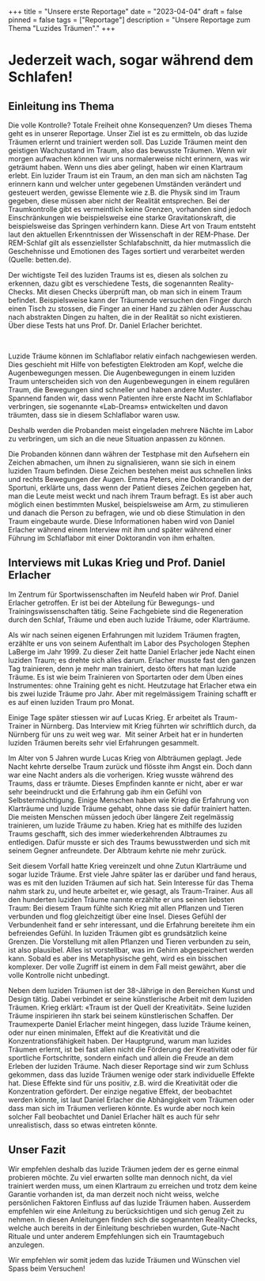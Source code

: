+++
title = "Unsere erste Reportage"
date = "2023-04-04"
draft = false
pinned = false
tags = ["Reportage"]
description = "Unsere Reportage zum Thema \"Luzides Träumen\"."
+++
# **Jederzeit wach, sogar während dem Schlafen!**

## Einleitung ins Thema

Die volle Kontrolle? Totale Freiheit ohne Konsequenzen? Um dieses Thema geht es in unserer Reportage. Unser Ziel ist es zu ermitteln, ob das luzide Träumen erlernt und trainiert werden soll. Das Luzide Träumen meint den geistigen Wachzustand im Traum, also das bewusste Träumen. Wenn wir morgen aufwachen können wir uns normalerweise nicht erinnern, was wir geträumt haben. Wenn uns dies aber gelingt, haben wir einen Klartraum erlebt. Ein luzider Traum ist ein Traum, an den man sich am nächsten Tag erinnern kann und welcher unter gegebenen Umständen verändert und gesteuert werden, gewisse Elemente wie z.B. die Physik sind im Traum gegeben, diese müssen aber nicht der Realität entsprechen. Bei der Traumkontrolle gibt es vermeintlich keine Grenzen, vorhanden sind jedoch Einschränkungen wie beispielsweise eine starke Gravitationskraft, die beispielsweise das Springen verhindern kann. Diese Art von Traum entsteht laut den aktuellen Erkenntnissen der Wissenschaft in der REM-Phase. Der REM-Schlaf gilt als essenziellster Schlafabschnitt, da hier mutmasslich die Geschehnisse und Emotionen des Tages sortiert und verarbeitet werden (Quelle: betten.de).

Der wichtigste Teil des luziden Traums ist es, diesen als solchen zu erkennen, dazu gibt es verschiedene Tests, die sogenannten Reality-Checks. Mit diesen Checks überprüft man, ob man sich in einem Traum befindet. Beispielsweise kann der Träumende versuchen den Finger durch einen Tisch zu stossen, die Finger an einer Hand zu zählen oder Ausschau nach abstrakten Dingen zu halten, die in der Realität so nicht existieren. Über diese Tests hat uns Prof. Dr. Daniel Erlacher berichtet.

 

Luzide Träume können im Schlaflabor relativ einfach nachgewiesen werden. Dies geschieht mit Hilfe von befestigten Elektroden am Kopf, welche die Augenbewegungen messen. Die Augenbewegungen in einem luziden Traum unterscheiden sich von den Augenbewegungen in einem regulären Traum, die Bewegungen sind schneller und haben andere Muster. Spannend fanden wir, dass wenn Patienten ihre erste Nacht im Schlaflabor verbringen, sie sogenannte «Lab-Dreams» entwickelten und davon träumten, dass sie in diesem Schlaflabor waren usw.

Deshalb werden die Probanden meist eingeladen mehrere Nächte im Labor zu verbringen, um sich an die neue Situation anpassen zu können.

Die Probanden können dann währen der Testphase mit den Aufsehern ein Zeichen abmachen, um ihnen zu signalisieren, wann sie sich in einem luziden Traum befinden. Diese Zeichen bestehen meist aus schnellen links und rechts Bewegungen der Augen. Emma Peters, eine Doktorandin an der Sportuni, erklärte uns, dass wenn der Patient dieses Zeichen gegeben hat, man die Leute meist weckt und nach ihrem Traum befragt. Es ist aber auch möglich einen bestimmten Muskel, beispielsweise am Arm, zu stimulieren und danach die Person zu befragen, wie und ob diese Stimulation in den Traum eingebaute wurde. Diese Informationen haben wird von Daniel Erlacher während einem Interview mit ihm und später während einer Führung im Schlaflabor mit einer Doktorandin von ihm erhalten.

## Interviews mit Lukas Krieg und Prof.  Daniel Erlacher

Im Zentrum für Sportwissenschaften im Neufeld haben wir Prof. Daniel Erlacher getroffen. Er ist bei der Abteilung für Bewegungs- und Trainingswissenschaften tätig. Seine Fachgebiete sind die Regeneration durch den Schlaf, Träume und eben auch luzide Träume, oder Klarträume. 

Als wir nach seinen eigenen Erfahrungen mit luzidem Träumen fragten, erzählte er uns von seinem Aufenthalt im Labor des Psychologen Stephen LaBerge im Jahr 1999. Zu dieser Zeit hatte Daniel Erlacher jede Nacht einen luziden Traum; es drehte sich alles darum. Erlacher musste fast den ganzen Tag trainieren, denn je mehr man trainiert, desto öfters hat man luzide Träume. Es ist wie beim Trainieren von Sportarten oder dem Üben eines Instrumentes: ohne Training geht es nicht. Heutzutage hat Erlacher etwa ein bis zwei luzide Träume pro Jahr. Aber mit regelmässigem Training schafft er es auf einen luziden Traum pro Monat.  

Einige Tage später stiessen wir auf Lucas Krieg. Er arbeitet als Traum-Trainer in Nürnberg. Das Interview mit Krieg führten wir schriftlich durch, da Nürnberg für uns zu weit weg war.  Mit seiner Arbeit hat er in hunderten luziden Träumen bereits sehr viel Erfahrungen gesammelt. 

Im Alter von 5 Jahren wurde Lucas Krieg von Albträumen geplagt. Jede Nacht kehrte derselbe Traum zurück und flösste ihm Angst ein. Doch dann war eine Nacht anders als die vorherigen. Krieg wusste während des Traums, dass er träumte. Dieses Empfinden kannte er nicht, aber er war sehr beeindruckt und die Erfahrung gab ihm ein Gefühl von Selbstermächtigung. Einige Menschen haben wie Krieg die Erfahrung von Klarträume und luzide Träume gehabt, ohne dass sie dafür trainiert hatten. Die meisten Menschen müssen jedoch über längere Zeit regelmässig trainieren, um luzide Träume zu haben. Krieg hat es mithilfe des luziden Traums geschafft, sich des immer wiederkehrenden Albtraumes zu entledigen. Dafür musste er sich des Traums bewusstwerden und sich mit seinem Gegner anfreundete. Der Albtraum kehrte nie mehr zurück. 

Seit diesem Vorfall hatte Krieg vereinzelt und ohne Zutun Klarträume und sogar luzide Träume. Erst viele Jahre später las er darüber und fand heraus, was es mit den luziden Träumen auf sich hat. Sein Interesse für das Thema nahm stark zu, und heute arbeitet er, wie gesagt, als Traum-Trainer. Aus all den hunderten luziden Träume nannte erzählte er uns seinen liebsten Traum: Bei diesem Traum fühlte sich Krieg mit allen Pflanzen und Tieren verbunden und flog gleichzeitigt über eine Insel. Dieses Gefühl der Verbundenheit fand er sehr interessant, und die Erfahrung bereitete ihm ein befreiendes Gefühl. In luziden Träumen gibt es grundsätzlich keine Grenzen. Die Vorstellung mit allen Pflanzen und Tieren verbunden zu sein, ist also plausibel. Alles ist vorstellbar, was im Gehirn abgespeichert werden kann. Sobald es aber ins Metaphysische geht, wird es ein bisschen komplexer. Der volle Zugriff ist einem in dem Fall meist gewährt, aber die volle Kontrolle nicht unbedingt. 

Neben dem luziden Träumen ist der 38-Jährige in den Bereichen Kunst und Design tätig. Dabei verbindet er seine künstlerische Arbeit mit dem luziden Träumen. Krieg erklärt: «Traum ist der Quell der Kreativität». Seine luziden Träume inspirieren ihn stark bei seinem künstlerischen Schaffen. Der Traumexperte Daniel Erlacher meint hingegen, dass luzide Träume keinen, oder nur einen minimalen, Effekt auf die Kreativität und die Konzentrationsfähigkeit haben. Der Hauptgrund, warum man luzides Träumen erlernt, ist bei fast allen nicht die Förderung der Kreativität oder für sportliche Fortschritte, sondern einfach und allein die Freude an dem Erleben der luziden Träume. Nach dieser Reportage sind wir zum Schluss gekommen, dass das luzide Träumen wenige oder stark individuelle Effekte hat. Diese Effekte sind für uns positiv, z.B. wird die Kreativität oder die Konzentration gefördert. Der einzige negative Effekt, der beobachtet werden könnte, ist laut Daniel Erlacher die Abhängigkeit vom Träumen oder dass man sich im Träumen verlieren könnte. Es wurde aber noch kein solcher Fall beobachtet und Daniel Erlacher hält es auch für sehr unrealistisch, dass so etwas eintreten könnte.

## Unser Fazit

Wir empfehlen deshalb das luzide Träumen jedem der es gerne einmal probieren möchte. Zu viel erwarten sollte man dennoch nicht, da viel trainiert werden muss, um einen Klartraum zu erreichen und trotz dem keine Garantie vorhanden ist, da man derzeit noch nicht weiss, welche persönlichen Faktoren Einfluss auf das luzide Träumen haben. Ausserdem empfehlen wir eine Anleitung zu berücksichtigen und sich genug Zeit zu nehmen. In diesen Anleitungen finden sich die sogenannten Reality-Checks, welche auch bereits in der Einleitung beschrieben wurden, Gute-Nacht Rituale und unter anderem Empfehlungen sich ein Traumtagebuch anzulegen.

Wir empfehlen wir somit jedem das luzide Träumen und Wünschen viel Spass beim Versuchen!